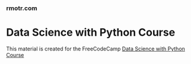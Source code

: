 ### rmotr.com
# Data Science with Python Course

This material is created for the FreeCodeCamp [Data Science with Python Course](https://rmotr.com/data-science-python-course)
